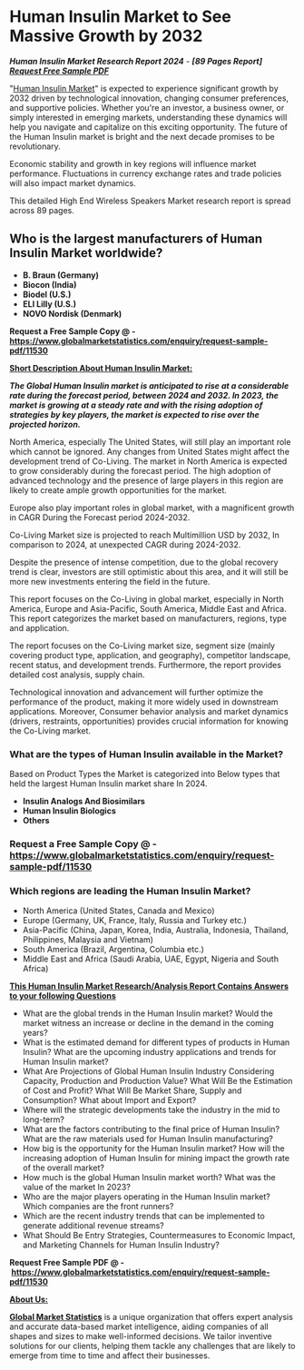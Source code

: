 <h1>Human Insulin Market to See Massive Growth by 2032</h1>
<p><em><strong>Human Insulin Market Research Report 2024</strong></em>&nbsp;-&nbsp;<em><strong>[89 Pages Report] </strong></em><em><strong><a href="https://www.globalmarketstatistics.com/enquiry/request-sample-pdf/11530">Request Free Sample PDF</a></strong></em></p>
<p>"<a href="https://www.globalmarketstatistics.com/market-reports/human-insulin-market-11530">Human Insulin Market</a>" is expected to experience significant growth by 2032 driven by technological innovation, changing consumer preferences, and supportive policies. Whether you're an investor, a business owner, or simply interested in emerging markets, understanding these dynamics will help you navigate and capitalize on this exciting opportunity. The future of the&nbsp;Human Insulin market is bright and the next decade promises to be revolutionary.</p>
<p>Economic stability and growth in key regions will influence market performance. Fluctuations in currency exchange rates and trade policies will also impact market dynamics.</p>
<p>This detailed&nbsp;High End Wireless Speakers Market research report is spread across 89 pages.</p>
<h2><strong>Who is the largest manufacturers of Human Insulin Market worldwide?</strong></h2>
<ul>
<li><strong>B. Braun (Germany)</strong></li>
<li><strong>Biocon (India)</strong></li>
<li><strong>Biodel (U.S.)</strong></li>
<li><strong>ELI Lilly (U.S.)</strong></li>
<li><strong>NOVO Nordisk (Denmark)</strong></li>
</ul>
<p><strong>Request a Free Sample Copy @ - <a href="https://www.globalmarketstatistics.com/enquiry/request-sample-pdf/11530">https://www.globalmarketstatistics.com/enquiry/request-sample-pdf/11530</a></strong></p>
<p><strong><u>Short Description About Human Insulin Market:</u></strong></p>
<p><strong><em>The Global Human Insulin market is anticipated to rise at a considerable rate during the forecast period, between 2024 and 2032. In 2023, the market is growing at a steady rate and with the rising adoption of strategies by key players, the market is expected to rise over the projected horizon.</em></strong></p>
<p>North America, especially The United States, will still play an important role which cannot be ignored. Any changes from United States might affect the development trend of Co-Living. The market in North America is expected to grow considerably during the forecast period. The high adoption of advanced technology and the presence of large players in this region are likely to create ample growth opportunities for the market.</p>
<p>Europe also play important roles in global market, with a magnificent growth in CAGR During the Forecast period 2024-2032.</p>
<p>Co-Living Market size is projected to reach Multimillion USD by 2032, In comparison to 2024, at unexpected CAGR during 2024-2032.</p>
<p>Despite the presence of intense competition, due to the global recovery trend is clear, investors are still optimistic about this area, and it will still be more new investments entering the field in the future.</p>
<p>This report focuses on the Co-Living in global market, especially in North America, Europe and Asia-Pacific, South America, Middle East and Africa. This report categorizes the market based on manufacturers, regions, type and application.</p>
<p>The report focuses on the Co-Living market size, segment size (mainly covering product type, application, and geography), competitor landscape, recent status, and development trends. Furthermore, the report provides detailed cost analysis, supply chain.</p>
<p>Technological innovation and advancement will further optimize the performance of the product, making it more widely used in downstream applications. Moreover, Consumer behavior analysis and market dynamics (drivers, restraints, opportunities) provides crucial information for knowing the Co-Living market.</p>
<h3>What are the types of Human Insulin available in the Market?</h3>
<p>Based on Product Types the Market is categorized into Below types that held the largest Human Insulin market share In 2024.</p>
<ul>
<li><strong>Insulin Analogs And Biosimilars</strong></li>
<li><strong>Human Insulin Biologics</strong></li>
<li><strong>Others</strong></li>
</ul>
<h3>Request a Free Sample Copy @ - <a href="https://www.globalmarketstatistics.com/enquiry/request-sample-pdf/11530">https://www.globalmarketstatistics.com/enquiry/request-sample-pdf/11530</a></h3>
<h3>Which regions are leading the Human Insulin Market?</h3>
<ul>
<li>North America (United States, Canada and Mexico)</li>
<li>Europe (Germany, UK, France, Italy, Russia and Turkey etc.)</li>
<li>Asia-Pacific (China, Japan, Korea, India, Australia, Indonesia, Thailand, Philippines, Malaysia and Vietnam)</li>
<li>South America (Brazil, Argentina, Columbia etc.)</li>
<li>Middle East and Africa (Saudi Arabia, UAE, Egypt, Nigeria and South Africa)</li>
</ul>
<p><strong><u>This Human Insulin Market Research/Analysis Report Contains Answers to your following Questions</u></strong></p>
<ul>
<li>What are the global trends in the Human Insulin market? Would the market witness an increase or decline in the demand in the coming years?</li>
<li>What is the estimated demand for different types of products in Human Insulin? What are the upcoming industry applications and trends for Human Insulin market?</li>
<li>What Are Projections of Global Human Insulin Industry Considering Capacity, Production and Production Value? What Will Be the Estimation of Cost and Profit? What Will Be Market Share, Supply and Consumption? What about Import and Export?</li>
<li>Where will the strategic developments take the industry in the mid to long-term?</li>
<li>What are the factors contributing to the final price of Human Insulin? What are the raw materials used for Human Insulin manufacturing?</li>
<li>How big is the opportunity for the Human Insulin market? How will the increasing adoption of Human Insulin for mining impact the growth rate of the overall market?</li>
<li>How much is the global Human Insulin market worth? What was the value of the market In 2023?</li>
<li>Who are the major players operating in the Human Insulin market? Which companies are the front runners?</li>
<li>Which are the recent industry trends that can be implemented to generate additional revenue streams?</li>
<li>What Should Be Entry Strategies, Countermeasures to Economic Impact, and Marketing Channels for Human Insulin Industry?</li>
</ul>
<p><strong>Request Free Sample PDF @ -&nbsp;<a href="https://www.globalmarketstatistics.com/enquiry/request-sample-pdf/11530">https://www.globalmarketstatistics.com/enquiry/request-sample-pdf/11530</a></strong></p>
<p><strong><u>About Us:</u></strong></p>
<p><strong><a href="https://www.globalmarketstatistics.com/">Global Market Statistics</a></strong> is a unique organization that offers expert analysis and accurate data-based market intelligence, aiding companies of all shapes and sizes to make well-informed decisions. We tailor inventive solutions for our clients, helping them tackle any challenges that are likely to emerge from time to time and affect their businesses.</p>